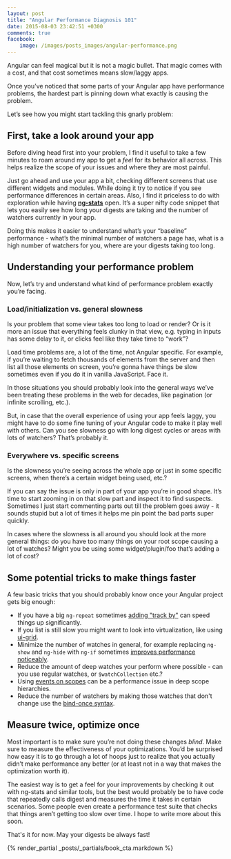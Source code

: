 ```yaml
---
layout: post
title: "Angular Performance Diagnosis 101"
date: 2015-08-03 23:42:51 +0300
comments: true
facebook:
    image: /images/posts_images/angular-performance.png
---
```


Angular can feel magical but it is not a magic bullet. That magic comes with a cost, and that cost sometimes means slow/laggy apps.

Once you’ve noticed that some parts of your Angular app have performance problems, the hardest part is pinning down what exactly is causing the problem.

Let’s see how you might start tackling this gnarly problem:

## First, take a look around your app

Before diving head first into your problem, I find it useful to take a few minutes to roam around my app to get a *feel* for its behavior all across. This helps realize the scope of your issues and where they are most painful.

Just go ahead and use your app a bit, checking different screens that use different widgets and modules. While doing it try to notice if you see performance differences in certain areas. Also, I find it priceless to do with exploration while having [**ng-stats**](https://github.com/kentcdodds/ng-stats) open. It’s a super nifty code snippet that lets you easily see how long your digests are taking and the number of watchers currently in your app.

Doing this makes it easier to understand what’s your “baseline” performance - what’s the minimal number of watchers a page has, what is a high number of watchers for you, where are your digests taking too long.

## Understanding your performance problem

Now, let’s try and understand what kind of performance problem exactly you’re facing.

### Load/initialization vs. general slowness

Is your problem that some view takes too long to load or render? Or is it more an issue that everything feels clunky in that view, e.g. typing in inputs has some delay to it, or clicks feel like they take time to “work”?

Load time problems are, a lot of the time, not Angular specific. For example, if you’re waiting to fetch thousands of elements from the server and then list all those elements on screen, you’re gonna have things be slow sometimes even if you do it in vanilla JavaScript. Face it. 

In those situations you should probably look into the general ways we’ve been treating these problems in the web for decades, like pagination (or infinite scrolling, etc.).

But, in case that the overall experience of using your app feels laggy, you might have to do some fine tuning of your Angular code to make it play well with others. Can you see slowness go with long digest cycles or areas with lots of watchers? That’s probably it.

### Everywhere vs. specific screens

Is the slowness you’re seeing across the whole app or just in some specific screens, when there’s a certain widget being used, etc.?

If you can say the issue is only in part of your app you’re in good shape. It’s time to start zooming in on that slow part and inspect it to find suspects. Sometimes I just start commenting parts out till the problem goes away - it sounds stupid but a lot of times it helps me pin point the bad parts super quickly.

In cases where the slowness is all around you should look at the more general things: do you have too many things on your root scope causing a lot of watches? Might you be using some widget/plugin/foo that’s adding a lot of cost?

## Some potential tricks to make things faster

A few basic tricks that you should probably know once your Angular project gets big enough:

- If you have a big `ng-repeat` sometimes [adding "track by"](http://www.codelord.net/2014/04/15/improving-ng-repeat-performance-with-track-by/) can speed things up significantly.
- If you list is still slow you might want to look into virtualization, like using [ui-grid](http://ui-grid.info).
- Minimize the number of watches in general, for example replacing `ng-show` and `ng-hide` with `ng-if` sometimes [improves performance noticeably](http://www.codelord.net/2015/07/28/angular-performance-ng-show-vs-ng-if/).
- Reduce the amount of deep watches your perform where possible - can you use regular watches, or `$watchCollection` etc.?
- Using [events on scopes](http://www.codelord.net/2015/05/04/angularjs-notifying-about-changes-from-services-to-controllers/) can be a performance issue in deep scope hierarchies.
- Reduce the number of watchers by making those watches that don't change use the [bind-once syntax](http://swirlycheetah.com/native-bind-once-in-angularjs-1-3/).

## Measure twice, optimize once

Most important is to make sure you’re not doing these changes *blind*. Make sure to measure the effectiveness of your optimizations. You’d be surprised how easy it is to go through a lot of hoops just to realize that you actually didn’t make performance any better (or at least not in a way that makes the optimization worth it).

The easiest way is to get a feel for your improvements by checking it out with ng-stats and similar tools, but the best would probably be to have code that repeatedly calls digest and measures the time it takes in certain scenarios. Some people even create a performance test suite that checks that things aren’t getting too slow over time. I hope to write more about this soon.

That's it for now. May your digests be always fast!

{% render_partial _posts/_partials/book_cta.markdown %}
